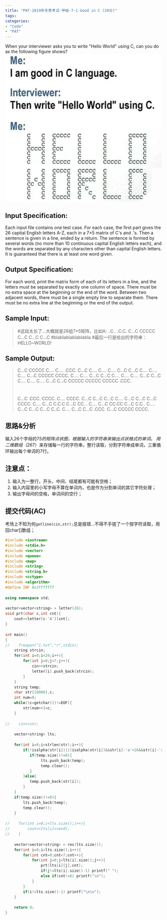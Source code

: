 ```yaml
---
title: "PAT-2019年冬季考试-甲级-7-1 Good in C (20分)"
tags: 
categories: 
- "Code"
- "PAT"
---
```


When your interviewer asks you to write "Hello World" using C, can you do as the following figure shows?
![示意图](https://github.com/EluvK/Image_server/raw/master/2019-12/001.png)

## Input Specification:
Each input file contains one test case. For each case, the first part gives the 26 capital English letters A-Z, each in a 7×5 matrix of C's and .'s. Then a sentence is given in a line, ended by a return. The sentence is formed by several words (no more than 10 continuous capital English letters each), and the words are separated by any characters other than capital English letters.
It is guaranteed that there is at least one word given.
## Output Specification:
For each word, print the matrix form of each of its letters in a line, and the letters must be separated by exactly one column of space. There must be no extra space at the beginning or the end of the word.
Between two adjacent words, there must be a single empty line to separate them. There must be no extra line at the beginning or the end of the output.
## Sample Input:
>#这段太长了...大概就是26组7*5矩阵，比如A:
..C..
.C.C.
C...C
CCCCC
C...C
C...C
C...C
#blablablablablabla
#最后一行是给出的字符串：
HELLO~WORLD!

## Sample Output:
>C...C CCCCC C.... C.... .CCC.
C...C C.... C.... C.... C...C
C...C C.... C.... C.... C...C
CCCCC CCCC. C.... C.... C...C
C...C C.... C.... C.... C...C
C...C C.... C.... C.... C...C
C...C CCCCC CCCCC CCCCC .CCC.
>#
>C...C .CCC. CCCC. C.... CCCC.
C...C C...C C...C C.... C...C
C...C C...C CCCC. C.... C...C
C.C.C C...C CC... C.... C...C
CC.CC C...C C.C.. C.... C...C
C...C C...C C..C. C.... C...C
C...C .CCC. C...C CCCCC CCCC.

## 思路&分析
输入26个字母的7*5的矩阵点状图，根据输入的字符串来输出点状格式的单词。
用二维数组（26*7）来存储每一行的字符串，整行读取，分割字符串成单词，三重循环输出每个单词的7行。
## 注意点：
 1. 输入为一整行，开头、中间、结尾都有可能有空格；
 2. 输入内容里的小写字母不算在单词内，也是作为分割单词的其它字符处理；
 3. 输出字母间的空格，单词间的空行；

## 提交代码(AC)
考场上不知为何`getline(cin,str);`总是报错...不得不手搓了一个按字符读取，用回char[]数组；

``` CPP
#include <iostream>
#include <stdio.h>
#include <vector>
#include <queue>
#include <map>
#include <string>
#include <string.h>
#include <cctype>
#include <algorithm>
#define INF 0x3fffffff

using namespace std;

vector<vector<string> > letter(26);
void prt(char c,int cnt){
    cout<<letter[c-'A'][cnt];
}

int main()
{
//    freopen("1.txt","r",stdin);
    string strcin;
    for(int i=0;i<26;i++){
        for(int j=0;j<7;j++){
            cin>>strcin;
            letter[i].push_back(strcin);
        }
    }
    string temp;
    char str[10000],c;
    int num=0;
    while((c=getchar())!=EOF){
        str[num++]=c;
    }

//    cin>>str;

    vector<string> lts;

    for(int i=0;i<strlen(str);i++){
        if(!isalpha(str[i])||(isalpha(str[i])&&str[i]-'a'<26&&str[i]-'a'>=0)){
           if(temp.size()!=0){
                lts.push_back(temp);
                temp.clear();
           }
        }else{
           temp.push_back(str[i]);
        }
    }
    if(temp.size()!=0){
        lts.push_back(temp);
        temp.clear();
    }

//    for(int i=0;i<lts.size();i++){
//        cout<<lts[i]<<endl;
//    }

    vector<vector<string> > res(lts.size());
    for(int i=0;i<lts.size();i++){
        for(int cnt=0;cnt<7;cnt++){
            for(int j=0;j<lts[i].size();j++){
                prt(lts[i][j],cnt);
                if(j!=lts[i].size()-1) printf(" ");
                else if(cnt!=6) printf("\n");
            }
        }
        if(i!=lts.size()-1) printf("\n\n");
    }

    return 0;
}

```

